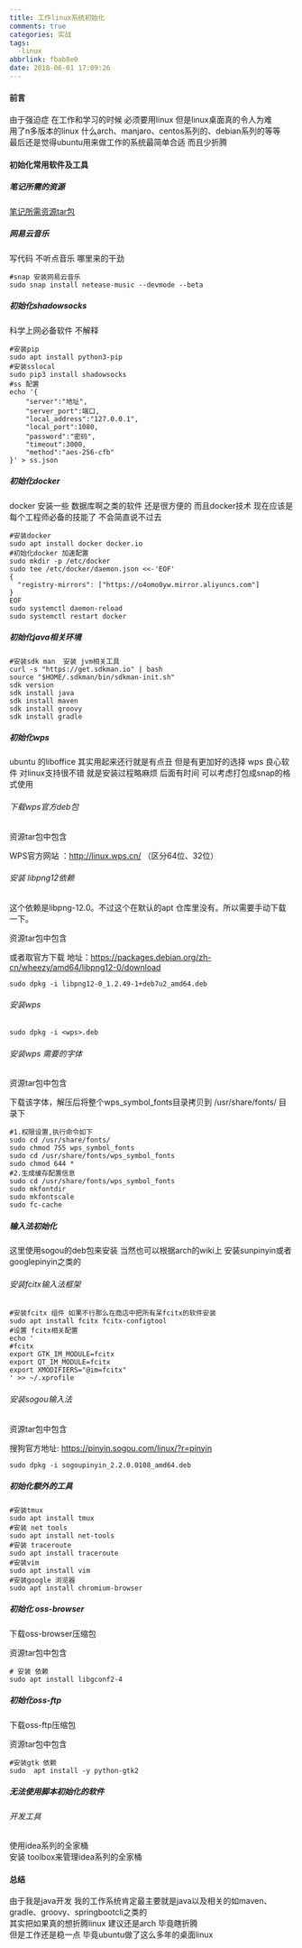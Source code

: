 ```yaml
---
title: 工作linux系统初始化
comments: true
categories: 实战
tags: 
  -linux 
abbrlink: fbab8e0
date: 2018-06-01 17:09:26
---
```

#### 前言
由于强迫症 在工作和学习的时候 必须要用linux 但是linux桌面真的令人为难     
用了n多版本的linux 什么arch、manjaro、centos系列的、debian系列的等等   
最后还是觉得ubuntu用来做工作的系统最简单合适 而且少折腾    
#### 初始化常用软件及工具
##### 笔记所需的资源

[笔记所需资源tar包](https://www.xujiuming.com/ming-asset/work-linux-tar.tar.gz)

##### 网易云音乐
写代码  不听点音乐 哪里来的干劲 
```
#snap 安装网易云音乐
sudo snap install netease-music --devmode --beta
```
##### 初始化shadowsocks
科学上网必备软件  不解释 
```
#安装pip
sudo apt install python3-pip
#安装sslocal
sudo pip3 install shadowsocks
#ss 配置
echo '{
    "server":"地址",
    "server_port":端口,
    "local_address":"127.0.0.1",
    "local_port":1080,
    "password":"密码",
    "timeout":3000,
    "method":"aes-256-cfb"
}' > ss.json
```
##### 初始化docker
docker 安装一些 数据库啊之类的软件 还是很方便的  而且docker技术 现在应该是每个工程师必备的技能了 不会简直说不过去
```
#安装docker
sudo apt install docker docker.io
#初始化docker 加速配置
sudo mkdir -p /etc/docker
sudo tee /etc/docker/daemon.json <<-'EOF'
{
  "registry-mirrors": ["https://o4omo0yw.mirror.aliyuncs.com"]
}
EOF
sudo systemctl daemon-reload
sudo systemctl restart docker
```
##### 初始化java相关环境
```
#安装sdk man  安装 jvm相关工具 
curl -s "https://get.sdkman.io" | bash
source "$HOME/.sdkman/bin/sdkman-init.sh"
sdk version
sdk install java
sdk install maven 
sdk install groovy 
sdk install gradle 
```
##### 初始化wps
ubuntu 的liboffice 其实用起来还行就是有点丑  但是有更加好的选择 wps  良心软件 对linux支持很不错
就是安装过程略麻烦  后面有时间 可以考虑打包成snap的格式使用
###### 下载wps官方deb包    

资源tar包中包含
  
WPS官方网站 ：http://linux.wps.cn/ （区分64位、32位）   
###### 安装 libpng12依赖   
这个依赖是libpng-12.0。不过这个在默认的apt 仓库里没有。所以需要手动下载一下。   

资源tar包中包含 

或者取官方下载 地址：https://packages.debian.org/zh-cn/wheezy/amd64/libpng12-0/download  
```
sudo dpkg -i libpng12-0_1.2.49-1+deb7u2_amd64.deb
```
###### 安装wps   
```
sudo dpkg -i <wps>.deb
```
###### 安装wps 需要的字体  

资源tar包中包含  

下载该字体，解压后将整个wps_symbol_fonts目录拷贝到 /usr/share/fonts/ 目录下   
```
#1.权限设置,执行命令如下 
sudo cd /usr/share/fonts/ 
sudo chmod 755 wps_symbol_fonts 
sudo cd /usr/share/fonts/wps_symbol_fonts 
sudo chmod 644 * 
#2.生成缓存配置信息 
sudo cd /usr/share/fonts/wps_symbol_fonts 
sudo mkfontdir 
sudo mkfontscale 
sudo fc-cache
```
##### 输入法初始化
这里使用sogou的deb包来安装 当然也可以根据arch的wiki上 安装sunpinyin或者googlepinyin之类的   
###### 安装fcitx输入法框架   
```
#安装fcitx 组件 如果不行那么在商店中把所有呆fcitx的软件安装
sudo apt install fcitx fcitx-configtool 
#设置 fcitx相关配置
echo '
#fcitx
export GTK_IM_MODULE=fcitx 
export QT_IM_MODULE=fcitx 
export XMODIFIERS="@im=fcitx"
' >> ~/.xprofile
```
###### 安装sogou输入法  

资源tar包中包含

搜狗官方地址: https://pinyin.sogou.com/linux/?r=pinyin

```
sudo dpkg -i sogoupinyin_2.2.0.0108_amd64.deb
```
##### 初始化额外的工具
```
#安装tmux
sudo apt install tmux
#安装 net tools 
sudo apt install net-tools 
#安装 traceroute
sudo apt install traceroute 
#安装vim
sudo apt install vim 
#安装google 浏览器
sudo apt install chromium-browser
```

##### 初始化 oss-browser   
下载oss-browser压缩包

资源tar包中包含

```
# 安装 依赖 
sudo apt install libgconf2-4
```

##### 初始化oss-ftp
下载oss-ftp压缩包

资源tar包中包含

```
#安装gtk 依赖
sudo  apt install -y python-gtk2
```

#####  无法使用脚本初始化的软件  
###### 开发工具 
使用idea系列的全家桶   
安装 toolbox来管理idea系列的全家桶
   
####  总结  
由于我是java开发 我的工作系统肯定最主要就是java以及相关的如maven、gradle、groovy、springbootcli之类的  
其实把如果真的想折腾linux 建议还是arch  毕竟瞎折腾    
但是工作还是稳一点 毕竟ubuntu做了这么多年的桌面linux   
